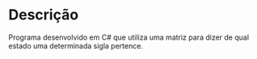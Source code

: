 # Descrição

Programa desenvolvido em C# que utiliza uma matriz para dizer de qual estado uma determinada sigla pertence. 
